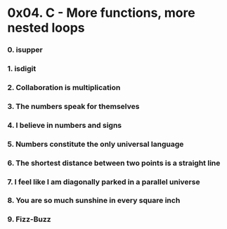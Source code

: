 # 0x04. C - More functions, more nested loops

### 0. isupper

### 1. isdigit

### 2. Collaboration is multiplication

### 3. The numbers speak for themselves

### 4. I believe in numbers and signs

### 5. Numbers constitute the only universal language

### 6. The shortest distance between two points is a straight line

### 7. I feel like I am diagonally parked in a parallel universe

### 8. You are so much sunshine in every square inch

### 9. Fizz-Buzz


